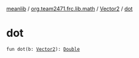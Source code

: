 [meanlib](../../index.md) / [org.team2471.frc.lib.math](../index.md) / [Vector2](index.md) / [dot](./dot.md)

# dot

`fun dot(b: `[`Vector2`](index.md)`): `[`Double`](https://kotlinlang.org/api/latest/jvm/stdlib/kotlin/-double/index.html)